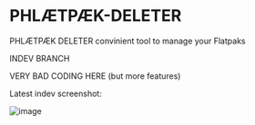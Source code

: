 # PHLÆTPÆK-DELETER
PHLÆTPÆK DELETER convinient tool to manage your Flatpaks

INDEV BRANCH

VERY BAD CODING HERE 
(but more features)

Latest indev screenshot:

![image](https://user-images.githubusercontent.com/119310712/205465068-fcc9076f-7fb4-43f6-91f5-9bec5e80726b.png)

